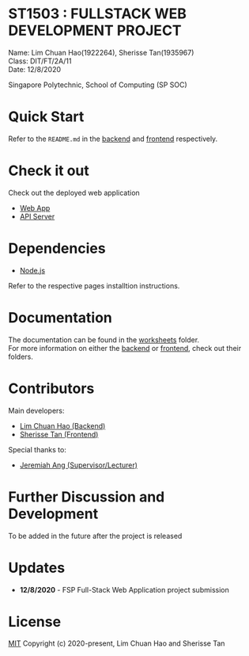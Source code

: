 # ST1503 : FULLSTACK WEB DEVELOPMENT PROJECT

Name: Lim Chuan Hao(1922264), Sherisse Tan(1935967)  
Class: DIT/FT/2A/11  
Date: 12/8/2020  

Singapore Polytechnic, School of Computing (SP SOC)  

# Quick Start

Refer to the `README.md` in the [backend](./backend/) and [frontend](./frontend/) respectively.

# Check it out
Check out the deployed web application
- [Web App](https://ades-fsp.github.io/fsp-jibaboom-2a11-team_name/)
- [API Server](https://fsp-deploy.herokuapp.com)

# Dependencies

- [Node.js](https://nodejs.org/en/)

Refer to the respective pages installtion instructions.

# Documentation
The documentation can be found in the [worksheets](./worksheets/) folder.  
For more information on either the [backend](./backend/) or [frontend](./frontend/), check out their folders.

# Contributors
Main developers:  
- [Lim Chuan Hao (Backend)](https://github.com/chuanhao01)
- [Sherisse Tan (Frontend)](https://github.com/SherisseTJW)

Special thanks to:  
- [Jeremiah Ang (Supervisor/Lecturer)](https://github.com/jeremiah-ang)

# Further Discussion and Development

To be added in the future after the project is released

# Updates
- **12/8/2020** - FSP Full-Stack Web Application project submission

# License  
[MIT](./LICENSE)
Copyright (c) 2020-present, Lim Chuan Hao and Sherisse Tan
